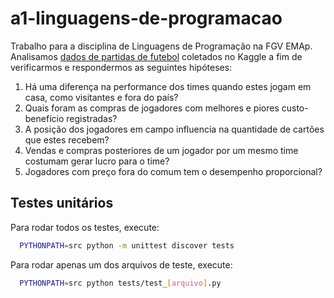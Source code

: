 # a1-linguagens-de-programacao
Trabalho para a disciplina de Linguagens de Programação na FGV EMAp. Analisamos [dados de partidas de futebol](https://www.kaggle.com/datasets/davidcariboo/player-scores/data) coletados no Kaggle a fim de verificarmos e respondermos as seguintes hipóteses:

1. Há uma diferença na performance dos times quando estes jogam em casa, como visitantes e fora do país?
2. Quais foram as compras de jogadores com melhores e piores custo-benefício registradas?
3. A posição dos jogadores em campo influencia na quantidade de cartões que estes recebem?
4. Vendas e compras posteriores de um jogador por um mesmo time costumam gerar lucro para o time?
5. Jogadores com preço fora do comum tem o desempenho proporcional?

## Testes unitários

Para rodar todos os testes, execute:
```bash
  PYTHONPATH=src python -m unittest discover tests 
```

Para rodar apenas um dos arquivos de teste, execute:
```bash
  PYTHONPATH=src python tests/test_[arquivo].py 
```
